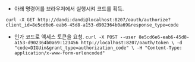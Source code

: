 - 아래 명령어를 브라우저에서 실행시켜 코드를 획득.

`
curl -X GET http://dandi:dandi@localhost:8207/oauth/authorize?client_id=8e5cd6e6-eab6-45d8-a153-d902364b0a69&response_type=code
`

- 인가 코드로 액세스 토큰을 요청.
`
curl -X POST --user 8e5cd6e6-eab6-45d8-a153-d902364b0a69:123456 http://localhost:8207/oauth/token \
-d "code=DIGUin&grant_type=authorization_code" \
-H "Content-Type: application/x-www-form-urlencoded"
`
